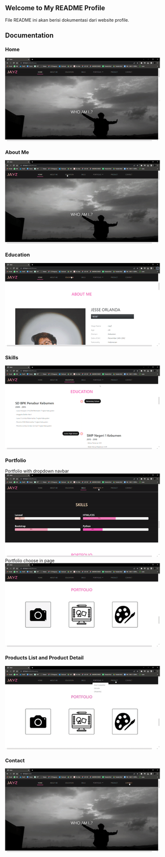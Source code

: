 ## Welcome to My README Profile
File README ini akan berisi dokumentasi dari website profile.


## Documentation
### Home
![Home](https://github.com/sifrajo/profile/blob/main/documentation/Home.gif)

### About Me
![AboutMe](https://github.com/sifrajo/profile/blob/main/documentation/About%20Me.gif)

### Education
![Education](https://github.com/sifrajo/profile/blob/main/documentation/Education.gif)

### Skills
![Skills](https://github.com/sifrajo/profile/blob/main/documentation/Skills.gif)

### Portfolio
Portfolio with dropdown navbar
![Portfolio](https://github.com/sifrajo/profile/blob/main/documentation/Portfolio%201.gif)
<br>
Portfolio choose in page
![Portfolio](https://github.com/sifrajo/profile/blob/main/documentation/Portfolio%202.gif)

### Products List and Product Detail
![Products](https://github.com/sifrajo/profile/blob/main/documentation/Products.gif)

### Contact
![Contact](https://github.com/sifrajo/profile/blob/main/documentation/Contact.gif)
